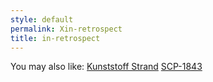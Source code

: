 ```yaml
---
style: default
permalink: Xin-retrospect
title: in-retrospect
---
```

You may also like:
[Kunststoff Strand](http://scp-wiki.net/kunststoff-strand)
[SCP-1843](http://scp-wiki.net/scp-1843)